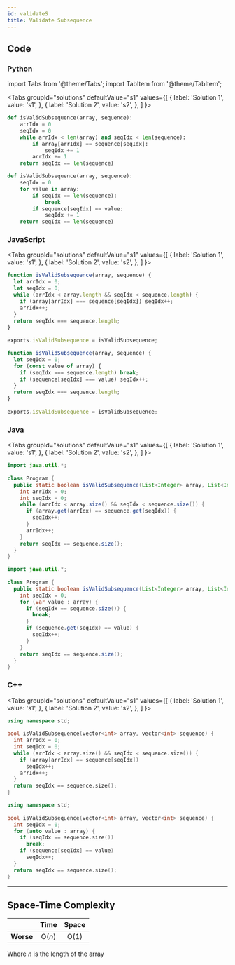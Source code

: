 ```yaml
---
id: validateS
title: Validate Subsequence
---
```


## Code

### Python

import Tabs from '@theme/Tabs';
import TabItem from '@theme/TabItem';

<Tabs
  groupId="solutions"
  defaultValue="s1"
  values={[
    { label: 'Solution 1', value: 's1', },
    { label: 'Solution 2', value: 's2', },
  ]
}>
<TabItem value="s1">

```python
def isValidSubsequence(array, sequence):
    arrIdx = 0
    seqIdx = 0
    while arrIdx < len(array) and seqIdx < len(sequence):
        if array[arrIdx] == sequence[seqIdx]:
            seqIdx += 1
        arrIdx += 1
    return seqIdx == len(sequence)
```

</TabItem>
<TabItem value="s2">

```python
def isValidSubsequence(array, sequence):
    seqIdx = 0
    for value in array:
        if seqIdx == len(sequence):
            break
        if sequence[seqIdx] == value:
            seqIdx += 1
    return seqIdx == len(sequence)
```

</TabItem>
</Tabs>

### JavaScript

<Tabs
  groupId="solutions"
  defaultValue="s1"
  values={[
    { label: 'Solution 1', value: 's1', },
    { label: 'Solution 2', value: 's2', },
  ]
}>
<TabItem value="s1">

```javascript
function isValidSubsequence(array, sequence) {
  let arrIdx = 0;
  let seqIdx = 0;
  while (arrIdx < array.length && seqIdx < sequence.length) {
    if (array[arrIdx] === sequence[seqIdx]) seqIdx++;
    arrIdx++;
  }
  return seqIdx === sequence.length;
}
​
exports.isValidSubsequence = isValidSubsequence;
```

</TabItem>
<TabItem value="s2">

```javascript
function isValidSubsequence(array, sequence) {
  let seqIdx = 0;
  for (const value of array) {
    if (seqIdx === sequence.length) break;
    if (sequence[seqIdx] === value) seqIdx++;
  }
  return seqIdx === sequence.length;
}
​
exports.isValidSubsequence = isValidSubsequence;
```

</TabItem>
</Tabs>

### Java

<Tabs
  groupId="solutions"
  defaultValue="s1"
  values={[
    { label: 'Solution 1', value: 's1', },
    { label: 'Solution 2', value: 's2', },
  ]
}>
<TabItem value="s1">

```java
import java.util.*;
​
class Program {
  public static boolean isValidSubsequence(List<Integer> array, List<Integer> sequence) {
    int arrIdx = 0;
    int seqIdx = 0;
    while (arrIdx < array.size() && seqIdx < sequence.size()) {
      if (array.get(arrIdx) == sequence.get(seqIdx)) {
        seqIdx++;
      }
      arrIdx++;
    }
    return seqIdx == sequence.size();
  }
}
```

</TabItem>
<TabItem value="s2">

```java
import java.util.*;
​
class Program {
  public static boolean isValidSubsequence(List<Integer> array, List<Integer> sequence) {
    int seqIdx = 0;
    for (var value : array) {
      if (seqIdx == sequence.size()) {
        break;
      }
      if (sequence.get(seqIdx) == value) {
        seqIdx++;
      }
    }
    return seqIdx == sequence.size();
  }
}
```

</TabItem>
</Tabs>

### C++

<Tabs
  groupId="solutions"
  defaultValue="s1"
  values={[
    { label: 'Solution 1', value: 's1', },
    { label: 'Solution 2', value: 's2', },
  ]
}>
<TabItem value="s1">

```cpp
using namespace std;
​
bool isValidSubsequence(vector<int> array, vector<int> sequence) {
  int arrIdx = 0;
  int seqIdx = 0;
  while (arrIdx < array.size() && seqIdx < sequence.size()) {
    if (array[arrIdx] == sequence[seqIdx])
      seqIdx++;
    arrIdx++;
  }
  return seqIdx == sequence.size();
}
```

</TabItem>
<TabItem value="s2">

```cpp
using namespace std;
​
bool isValidSubsequence(vector<int> array, vector<int> sequence) {
  int seqIdx = 0;
  for (auto value : array) {
    if (seqIdx == sequence.size())
      break;
    if (sequence[seqIdx] == value)
      seqIdx++;
  }
  return seqIdx == sequence.size();
}
```

</TabItem>
</Tabs>

---

## Space-Time Complexity

| | Time | Space |
|:---:|:---:|:---:|
|**Worse**| O(*n*) | O(1) |

Where *n* is the length of the array